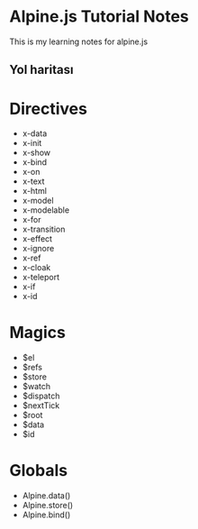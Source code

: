 # Alpine.js Tutorial Notes

This is my learning notes for alpine.js


## Yol haritası

# Directives
- x-data
- x-init
- x-show
- x-bind
- x-on
- x-text
- x-html
- x-model
- x-modelable
- x-for
- x-transition
- x-effect
- x-ignore
- x-ref
- x-cloak
- x-teleport
- x-if
- x-id

# Magics
- $el
- $refs
- $store
- $watch
- $dispatch
- $nextTick
- $root
- $data
- $id

# Globals
- Alpine.data()
- Alpine.store()
- Alpine.bind()
  